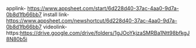 applink- https://www.appsheet.com/start/6d228d40-37ac-4aa0-9d7a-0b8d1fb66bb7
install link- https://www.appsheet.com/newshortcut/6d228d40-37ac-4aa0-9d7a-0b8d1fb66bb7
videolink-https:https://drive.google.com/drive/folders/1gJOoYkjzaSMRBa1Ntt98bfkgJ8N80b5i
